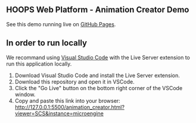 ## HOOPS Web Platform - Animation Creator Demo

See this demo running live on [GitHub Pages](https://techsoft3d.github.io/animation-creator/animation_creator.html?viewer=SCS&instance=microengine). 

## In order to run locally

We recommand using [Visual Studio Code](https://code.visualstudio.com/download) with the Live Server extension to run this application locally.

1. Download Visual Studio Code and install the Live Server extension.
2. Download this repository and open it in VSCode.
3. Click the "Go Live" button on the bottom right corner of the VSCode window.
4. Copy and paste this link into your browser: http://127.0.0.1:5500/animation_creator.html?viewer=SCS&instance=microengine
